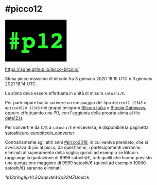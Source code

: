 # #picco12
![#p12](p12.png)

https://isghe.github.io/picco-bitcoin/

Stima picco massimo di bitcoin fra 3 gennaio 2020 18.15 UTC e 3 gennaio 2021 18.14 UTC.

La stima deve essere effettuata in unità di misura `satoshi/€`.

Per partecipare basta scrivere un messaggio del tipo `#picco12 12345` o `#picco2020 12345` nei gruppi telegram [Bitcoin Italia](https://t.me/bitcoinIta) o [Bitcoin Gateways](https://t.me/bitcoinIta_Gateways), oppure effettuando una PR, con l'aggiunta della propria stima al file [data12.js](data12.js)

Per convertire da `€/₿` a `satoshi/€` e viceversa, è disponibile la paginetta [satoshieuro-eurobitcoin_converter](https://isghe.github.io/satoshieuro-eurobitcoin_converter/)

Contrariamente agli altri anni [#picco2019](http://tinyurl.com/picco2019), in cui veniva premiato, che si avvicinava di più al picco, da quest'anno, i partecipamenti verranno eliminati al superamento della soglia; quindi ad esempio se Bitcoin raggiunge la quotazione di 9999 satoshi/€, tutti quelli che hanno previsto una quotazione maggiore di 9999 satoshi/€ (quindi ad esempio 10000 satoshi/€) saranno eliminati.

*1p12pYog8jxVL3QaqevM4Gp32MZUoutck*
